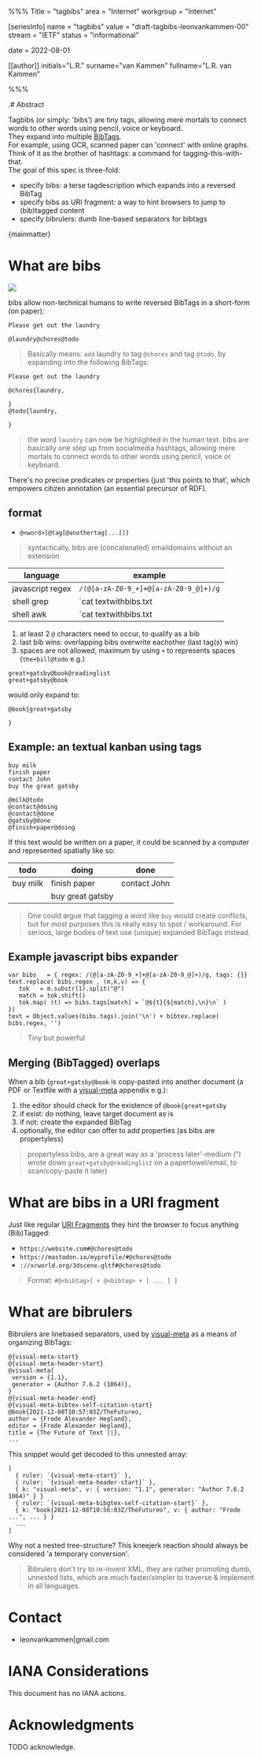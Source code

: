 %%%
Title = "tagbibs"
area = "Internet"
workgroup = "Internet"

[seriesInfo]
name = "tagbibs"
value = "draft-tagbibs-leonvankammen-00"
stream = "IETF"
status = "informational"

date = 2022-08-01 

[[author]]
initials="L.R."
surname="van Kammen"
fullname="L.R. van Kammen"

%%%

<!-- for annotated version see: https://raw.githubusercontent.com/ietf-tools/rfcxml-templates-and-schemas/main/draft-rfcxml-general-template-annotated-00.xml -->

.# Abstract

Tagbibs (or simply: 'bibs') are tiny tags, allowing mere mortals to connect words to other words using pencil, voice or keyboard.<br>
They expand into multiple [BibTags](https://en.wikipedia.org/wiki/BibTeX).<br>
For example, using OCR, scanned paper can 'connect' with online graphs.<br>
Think of it as the brother of hashtags: a command for tagging-this-with-that.<br>
The goal of this spec is three-fold:

* specify bibs: a terse tagdescription which expands into a reversed BibTag 
* specify bibs as URI fragment: a way to hint browsers to jump to (bib)tagged content
* specify bibrulers: dumb line-based separators for bibtags

{mainmatter}

# What are bibs

<img src="postit.jpg" style="max-width:400px"/>

bibs allow non-technical humans to write reversed BibTags in a short-form (on paper):

```
Please get out the laundry 

@laundry@chores@todo
```

> Basically means: `add` laundry to tag `@chores` and tag `@todo`, by expanding into the following BibTags:

```
Please get out the laundry 

@chores{laundry,
  
}
@todo{laundry,

}
```

> the word `laundry` can now be highlighted in the human text. bibs are basically one step up from socialmedia hashtags, allowing mere mortals to connect words to other words using pencil, voice or keyboard. 

There's no precise predicates or properties (just 'this points to that', which empowers citizen annotation (an essential precursor of RDF).

## format

* `@<word>[@tag[@anothertag[...]]]` 

> syntactically, bibs are (concatenated) emaildomains without an extension 

| language         | example                                                                                    |
|------------------|--------------------------------------------------------------------------------------------|
| javascript regex | `/(@[a-zA-Z0-9_+]+@[a-zA-Z0-9_@]+)/g`                                                      |
| shell grep       | `cat textwithbibs.txt | grep -oE '(@[a-zA-Z0-9_+]+@[a-zA-Z0-9_@]+)'`                       | 
| shell awk        | `cat textwithbibs.txt | xargs -n1 | awk '/(@[a-zA-Z0-9_+]+@[a-zA-Z0-9_@]+)/ { print $0 }'` |

1. at least 2 `@` characters need to occur, to qualify as a bib 
1. last bib wins: overlapping bibs overwrite eachother (last tag(s) win)
1. spaces are not allowed, maximum by using `+` to represents spaces (`the+bill@todo` e.g.)

```
great+gatsby@book@readinglist
great+gatsby@book
```

would only expand to:

```
@book{great+gatsby

}
```

## Example: an textual kanban using tags

```
buy milk
finish paper
contact John
buy the great gatsby

@milk@todo
@contact@doing
@contact@done
@gatsby@done
@finish+paper@doing
```

If this text would be written on a paper, it could be scanned by a computer and represented spatially like so:

| todo      | doing        | done             |
|-----------|--------------|------------------|
| buy milk  | finish paper | contact John     |
|                          | buy great gatsby |

> One could argue that tagging a word like `buy` would create conflicts, but for most purposes this is really easy to spot / workaround. For serious, large bodies of text use (unique) expanded BibTags instead.

## Example javascript bibs expander

```
var bibs   = { regex: /(@[a-zA-Z0-9_+]+@[a-zA-Z0-9_@]+)/g, tags: {}}
text.replace( bibs.regex , (m,k,v) => {
   tok   = m.substr(1).split("@")
   match = tok.shift()            
   tok.map( (t) => bibs.tags[match] = `@${t}{${match},\n}\n` )
})
text = Object.values(bibs.tags).join('\n') + bibtex.replace( bibs.regex, '')
```

> Tiny but powerful

## Merging (BibTagged) overlaps

When a bib (`great+gatsby@book` is copy-pasted into another document (a PDF or Textfile with a [visual-meta](https://visual-meta.info) appendix e.g.):

1. the editor should check for the existence of `@book{great+gatsby`
1. if exist: do nothing, leave target document as is
1. if not: create the expanded BibTag 
1. optionally, the editor can offer to add properties (as bibs are propertyless)

> propertyless bibs, are a great way as a 'process later'-medium ("I wrote down `great+gatsby@readinglist` on a papertowel/email, to scan/copy-paste it later)

# What are bibs in a URI fragment

Just like regular [URI Fragments](https://en.wikipedia.org/wiki/URI_fragment) they hint the browser to focus anything (Bib)Tagged:

* `https://website.com#@chores@todo`
* `https://mastodon.io/myprofile/#@chores@todo`
* `://xrworld.org/3dscene.gltf#@chores@todo`

> Format: `#@<bibtag>[ + @<bibtag> + [ ... ] ]`

# What are bibrulers

Bibrulers are linebased separators, used by [visual-meta](https://visual-meta.info) as a means of organizing BibTags:

```
@{visual-meta-start}
@{visual-meta-header-start}
@visual-meta{
 version = {1.1},
 generator = {Author 7.6.2 (1064)},
}
@{visual-meta-header-end}
@{visual-meta-bibtex-self-citation-start}
@book{2021-12-08T10:57:03Z/TheFutureo,
author = {Frode Alexander Hegland},
editor = {Frode Alexander Hegland},
title = {The Future of Text ||},
...
```

This snippet would get decoded to this unnested array:

```
[
  { ruler: `{visual-meta-start}` },
  { ruler: `{visual-meta-header-start}` },
  { k: "visual-meta", v: { version: "1.1", generator: "Author 7.6.2 1064)" } }
  { ruler: `{visual-meta-bibgtex-self-citation-start}` },
  { k: "book{2021-12-08T10:56:03Z/TheFutureo", v: { author: "Frode ...", ... } }
  ...
]
```

Why not a nested tree-structure? This kneejerk reaction should always be considered 'a temporary conversion'.

> Bibrulers don't try to re-invent XML, they are rather promoting dumb, unnested lists, which are much faster/simpler to traverse & implement in all languages.

# Contact

* leonvankammen|gmail.com

# IANA Considerations

This document has no IANA actions.

# Acknowledgments

TODO acknowledge.
